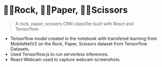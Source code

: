 # ✊🏽Rock, ✋🏻Paper, ✌🏾Scissors

>A rock, paper, scissors CNN classifier built with React and Tensorflow.

- Tensorflow model created in the notebook with transfered learning from MobileNetV2 on the Rock, Paper, Scissors dataset from Tensorflow Datasets.
- Used Tensorflow.js to run serverless inferences.
- React-Webcam used to capture webcam screenshots.




